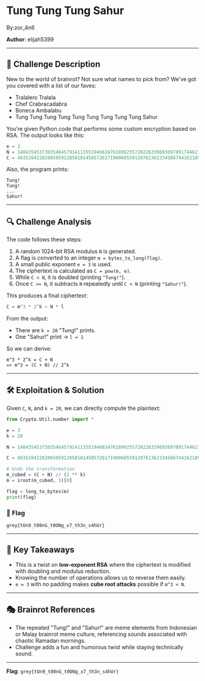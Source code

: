 # Tung Tung Tung Sahur
By:zor_4n6

**Author**: elijah5399

---

## 🧠 Challenge Description

New to the world of brainrot? Not sure what names to pick from? We've got you covered with a list of our faves:

* Tralalero Tralala
* Chef Crabracadabra
* Boneca Ambalabu
* Tung Tung Tung Tung Tung Tung Tung Tung Tung Sahur

You're given Python code that performs some custom encryption based on RSA. The output looks like this:

```python
e = 3
N = 140435453730354645791411355194663476189925572822633969369789174462118371271596760636019139860253031574578527741964265651042308868891445943157297334529542262978581980510561588647737777257782808189452048059686839526183098369088517967034275028064545393619471943508597642789736561111876518966375338087811587061841
C = 49352042282005059128581014505726171900605591297613623345867441621895112187636996726631442703018174634451487011943207283077132380966236199654225908444639768747819586037837300977718224328851698492514071424157020166404634418443047079321427635477610768472595631700807761956649004094995037741924081602353532946351
```

Also, the program prints:

```
Tung!
Tung!
...
Sahur!
```

---

## 🔍 Challenge Analysis

The code follows these steps:

1. A random 1024-bit RSA modulus `N` is generated.
2. A flag is converted to an integer `m = bytes_to_long(flag)`.
3. A small public exponent `e = 3` is used.
4. The ciphertext is calculated as `C = pow(m, e)`.
5. While `C < N`, it is doubled (printing `"Tung!"`).
6. Once `C >= N`, it subtracts `N` repeatedly until `C < N` (printing `"Sahur!"`).

This produces a final ciphertext:

```python
C = m^3 * 2^k − N * l
```

From the output:

* There are `k = 20` "Tung!" prints.
* One "Sahur!" print → `l = 1`

So we can derive:

```
m^3 * 2^k = C + N
=> m^3 = (C + N) // 2^k
```

---

## 🛠️ Exploitation & Solution

Given `C`, `N`, and `k = 20`, we can directly compute the plaintext:

```python
from Crypto.Util.number import *

e = 3
k = 20

N = 140435453730354645791411355194663476189925572822633969369789174462118371271596760636019139860253031574578527741964265651042308868891445943157297334529542262978581980510561588647737777257782808189452048059686839526183098369088517967034275028064545393619471943508597642789736561111876518966375338087811587061841

C = 49352042282005059128581014505726171900605591297613623345867441621895112187636996726631442703018174634451487011943207283077132380966236199654225908444639768747819586037837300977718224328851698492514071424157020166404634418443047079321427635477610768472595631700807761956649004094995037741924081602353532946351

# Undo the transformation
m_cubed = (C + N) // (2 ** k)
m = iroot(m_cubed, 3)[0]

flag = long_to_bytes(m)
print(flag)
```

### 🏁 Flag

```
grey{tUn9_t00nG_t0ONg_x7_th3n_s4hUr}
```

---

## 🔐 Key Takeaways

* This is a twist on **low-exponent RSA** where the ciphertext is modified with doubling and modulus reduction.
* Knowing the number of operations allows us to reverse them easily.
* `e = 3` with no padding makes **cube root attacks** possible if `m^3 < N`.

---

## 🎭 Brainrot References

* The repeated "Tung!" and "Sahur!" are meme elements from Indonesian or Malay brainrot meme culture, referencing sounds associated with chaotic Ramadan mornings.
* Challenge adds a fun and humorous twist while staying technically sound.

---

**Flag**: `grey{tUn9_t00nG_t0ONg_x7_th3n_s4hUr}`
